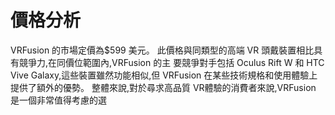 # 價格分析
VRFusion 的市場定價為$599 美元。
此價格與同類型的高端 VR 頭戴裝置相比具有競爭力,在同價位範圍內,VRFusion 的主 要競爭對手包括 Oculus Rift W 和 HTC Vive Galaxy,這些裝置雖然功能相似,但 VRFusion 在某些技術規格和使用體驗上提供了額外的優勢。
整體來說,對於尋求高品質 VR體驗的消費者來說,VRFusion 是一個非常值得考慮的選
